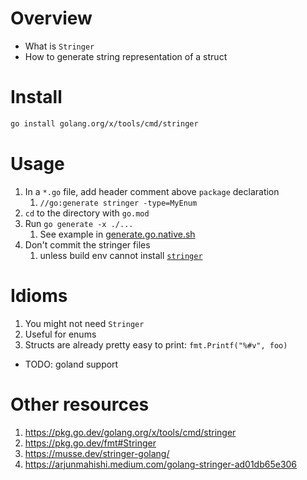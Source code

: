 # Overview
- What is `Stringer`
- How to generate string representation of a struct


# Install
```sh
go install golang.org/x/tools/cmd/stringer
```


# Usage
1. In a `*.go` file, add header comment above `package` declaration
    1. `//go:generate stringer -type=MyEnum`
1. `cd` to the directory with `go.mod`
1. Run `go generate -x ./...`
    1. See example in [generate.go.native.sh](../bash/examples/generate.go.native.sh)
1. Don't commit the stringer files
    1. unless build env cannot install [`stringer`](https://pkg.go.dev/golang.org/x/tools/cmd/stringer)


# Idioms
1. You might not need `Stringer`
1. Useful for enums
1. Structs are already pretty easy to print: `fmt.Printf("%#v", foo)`


- TODO: goland support

# Other resources
1. https://pkg.go.dev/golang.org/x/tools/cmd/stringer
1. https://pkg.go.dev/fmt#Stringer
1. https://musse.dev/stringer-golang/
1. https://arjunmahishi.medium.com/golang-stringer-ad01db65e306
